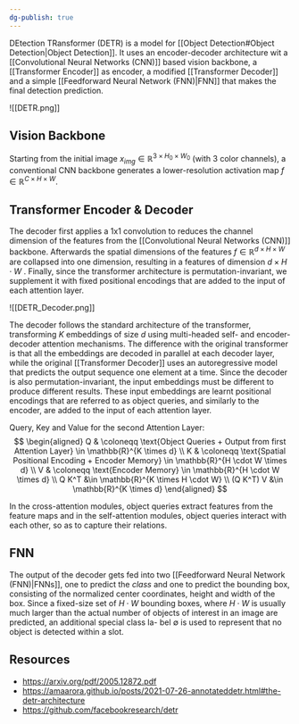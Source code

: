 ```yaml
---
dg-publish: true
---
```

DEtection TRansformer (DETR) is a model for [[Object Detection#Object Detection|Object Detection]]. It uses an encoder-decoder architecture wit a [[Convolutional Neural Networks (CNN)]] based vision backbone, a [[Transformer Encoder]] as encoder, a modified [[Transformer Decoder]] and a simple [[Feedforward Neural Network (FNN)|FNN]] that makes the final detection prediction. 

![[DETR.png]]

## Vision Backbone

Starting from the initial image $x_{img} \in \mathbb{R}^{3\times H_0 \times W_0}$ (with 3 color channels), a conventional CNN backbone generates a lower-resolution activation map $f \in \mathbb{R}^{C\times H \times W}$.

## Transformer Encoder & Decoder

The decoder first applies a 1x1 convolution to reduces the channel dimension of the features from the [[Convolutional Neural Networks (CNN)]] backbone. Afterwards the  spatial dimensions  of the features  $f \in \mathbb{R}^{d\times H \times W}$ are collapsed into one dimension, resulting in a features of dimension $d\times H \cdot W$ . Finally,  since the transformer architecture is permutation-invariant, we supplement it with fixed positional encodings that are added to the input of each attention layer. 

![[DETR_Decoder.png]]

The decoder follows the standard architecture of the transformer, transforming $K$ embeddings of size $d$ using multi-headed self- and encoder-decoder attention mechanisms. The difference with the original transformer is that all the embeddings are decoded in parallel at each decoder layer,
while the original [[Transformer Decoder]] uses an autoregressive model that predicts the output sequence one element at a time. Since the decoder is also permutation-invariant, the input embeddings must be different to produce different results. These input embeddings are learnt positional encodings that are referred to as object queries, and similarly to the encoder, are added to the input of each attention layer.

Query, Key and Value for the second Attention Layer:
$$
\begin{aligned}
Q & \coloneqq \text{Object Queries + Output from first Attention Layer} \in \mathbb{R}^{K \times d} \\
K & \coloneqq \text{Spatial Positional Encoding + Encoder Memory} \in \mathbb{R}^{H \cdot W \times d} \\
V & \coloneqq \text{Encoder Memory} \in \mathbb{R}^{H \cdot W \times d} \\
Q K^T &\in \mathbb{R}^{K \times H \cdot W} \\
(Q K^T) V &\in \mathbb{R}^{K \times d}
\end{aligned} 
$$

In the cross-attention modules, object queries extract features from the feature maps and in the self-attention modules, object queries interact with each other, so as to capture their relations. 
## FNN

The output of the decoder gets fed into two [[Feedforward Neural Network (FNN)|FNNs]], one to predict the *class* and one to predict the bounding box, consisting of the normalized center coordinates, height and width of the box. Since a fixed-size set of $H \cdot W$  bounding boxes, where $H \cdot W$ is usually much larger than the
actual number of objects of interest in an image are predicted, an additional special class la-
bel ∅ is used to represent that no object is detected within a slot. 

## Resources
- https://arxiv.org/pdf/2005.12872.pdf
- https://amaarora.github.io/posts/2021-07-26-annotateddetr.html#the-detr-architecture
- https://github.com/facebookresearch/detr